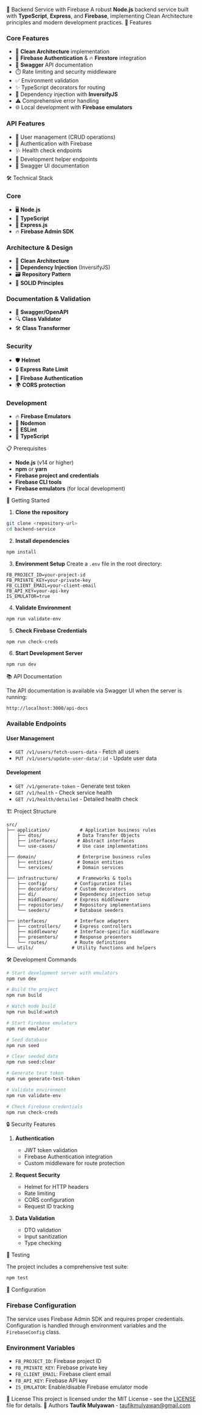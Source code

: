 🚀 Backend Service with Firebase
A robust **Node.js** backend service built with **TypeScript**, **Express**, and **Firebase**, implementing Clean Architecture principles and modern development practices.
🌟 Features

### Core Features
- 🧹 **Clean Architecture** implementation
- 🔐 **Firebase Authentication** & 🔥 **Firestore** integration
- 📜 **Swagger** API documentation
- ⏱️ Rate limiting and security middleware
- ✅ Environment validation
- ✨ TypeScript decorators for routing
- 🧩 Dependency injection with **InversifyJS**
- ⚠️ Comprehensive error handling
- 🌐 Local development with **Firebase emulators**

### API Features
- 👥 User management (CRUD operations)
- 🔐 Authentication with Firebase
- 🩺 Health check endpoints
- 🔧 Development helper endpoints
- 📖 Swagger UI documentation

🛠️ Technical Stack

### Core
- 🖥️ **Node.js**
- 📝 **TypeScript**
- 🚀 **Express.js**
- 🔥 **Firebase Admin SDK**

### Architecture & Design
- 🧱 **Clean Architecture**
- 🧩 **Dependency Injection** (InversifyJS)
- 🗃️ **Repository Pattern**
- 📐 **SOLID Principles**

### Documentation & Validation
- 📝 **Swagger/OpenAPI**
- 🔍 **Class Validator**
- 🛠️ **Class Transformer**

### Security
- 🛡️ **Helmet**
- 🔒 **Express Rate Limit**
- 🔐 **Firebase Authentication**
- 🌍 **CORS protection**

### Development
- 🔥 **Firebase Emulators**
- 👀 **Nodemon**
- 🧹 **ESLint**
- 📝 **TypeScript**

📋 Prerequisites

- **Node.js** (v14 or higher)
- **npm** or **yarn**
- **Firebase project and credentials**
- **Firebase CLI tools**
- **Firebase emulators** (for local development)

🚀 Getting Started

1. **Clone the repository**
```bash
git clone <repository-url>
cd backend-service
```

2. **Install dependencies**
```bash
npm install
```

3. **Environment Setup**
Create a `.env` file in the root directory:
```env
FB_PROJECT_ID=your-project-id
FB_PRIVATE_KEY=your-private-key
FB_CLIENT_EMAIL=your-client-email
FB_API_KEY=your-api-key
IS_EMULATOR=true
```

4. **Validate Environment**
```bash
npm run validate-env
```

5. **Check Firebase Credentials**
```bash
npm run check-creds
```

6. **Start Development Server**
```bash
npm run dev
```

📚 API Documentation

The API documentation is available via Swagger UI when the server is running:
```
http://localhost:3000/api-docs
```

### Available Endpoints

#### User Management
- `GET /v1/users/fetch-users-data` - Fetch all users
- `PUT /v1/users/update-user-data/:id` - Update user data

#### Development
- `GET /v1/generate-token` - Generate test token
- `GET /v1/health` - Check service health
- `GET /v1/health/detailed` - Detailed health check

🏗️ Project Structure

```
src/
├── application/           # Application business rules
│   ├── dtos/             # Data Transfer Objects
│   ├── interfaces/       # Abstract interfaces
│   └── use-cases/        # Use case implementations
│
├── domain/               # Enterprise business rules
│   ├── entities/         # Domain entities
│   └── services/         # Domain services
│
├── infrastructure/       # Frameworks & tools
│   ├── config/          # Configuration files
│   ├── decorators/      # Custom decorators
│   ├── di/              # Dependency injection setup
│   ├── middleware/      # Express middleware
│   ├── repositories/    # Repository implementations
│   └── seeders/         # Database seeders
│
├── interfaces/          # Interface adapters
│   ├── controllers/     # Express controllers
│   ├── middleware/      # Interface-specific middleware
│   ├── presenters/      # Response presenters
│   └── routes/          # Route definitions
└── utils/              # Utility functions and helpers
```

🛠️ Development Commands

```bash
# Start development server with emulators
npm run dev

# Build the project
npm run build

# Watch mode build
npm run build:watch

# Start Firebase emulators
npm run emulator

# Seed database
npm run seed

# Clear seeded data
npm run seed:clear

# Generate test token
npm run generate-test-token

# Validate environment
npm run validate-env

# Check Firebase credentials
npm run check-creds
```

🔒 Security Features

1. **Authentication**
   - JWT token validation
   - Firebase Authentication integration
   - Custom middleware for route protection

2. **Request Security**
   - Helmet for HTTP headers
   - Rate limiting
   - CORS configuration
   - Request ID tracking

3. **Data Validation**
   - DTO validation
   - Input sanitization
   - Type checking

🧪 Testing

The project includes a comprehensive test suite:
```bash
npm test
```

🔧 Configuration

### Firebase Configuration
The service uses Firebase Admin SDK and requires proper credentials. Configuration is handled through environment variables and the `FirebaseConfig` class.

### Environment Variables
- `FB_PROJECT_ID`: Firebase project ID
- `FB_PRIVATE_KEY`: Firebase private key
- `FB_CLIENT_EMAIL`: Firebase client email
- `FB_API_KEY`: Firebase API key
- `IS_EMULATOR`: Enable/disable Firebase emulator mode

📄 License
This project is licensed under the MIT License - see the [LICENSE](LICENSE) file for details.
👥 Authors
**Taufik Mulyawan** - [taufikmulyawan@gmail.com](mailto:taufikmulyawan@gmail.com)
